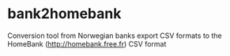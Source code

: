 # bank2homebank
Conversion tool from Norwegian banks export CSV formats to the HomeBank (http://homebank.free.fr) CSV format 
